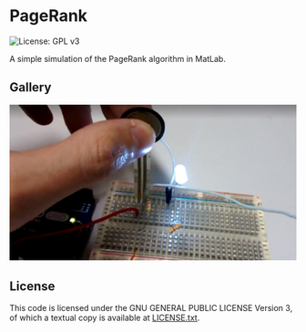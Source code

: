 PageRank
==========
![License: GPL v3](https://img.shields.io/badge/License-GPL%20v3-blue.svg)

A simple simulation of the PageRank algorithm in MatLab.


Gallery
-------
![screenshot 1](https://github.com/oscar-neiva/Weight-Sensor/blob/master/images/picture.png)


License
-------

This code is licensed under the GNU GENERAL PUBLIC LICENSE Version 3, of which a textual copy is available at [LICENSE.txt](LICENSE.txt).




